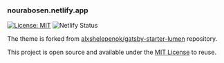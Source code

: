 ### nourabosen.netlify.app

[![License: MIT](https://img.shields.io/badge/License-MIT-blue.svg)](https://opensource.org/licenses/MIT) ![Netlify Status](https://api.netlify.com/api/v1/badges/4e8c7a23-0f6c-49df-8f16-9ce00864637d/deploy-status)

The theme is forked from [alxshelepenok/gatsby-starter-lumen](https://github.com/alxshelepenok/gatsby-starter-lumen) repository.

This project is open source and available under the [MIT License](LICENSE) to reuse.
